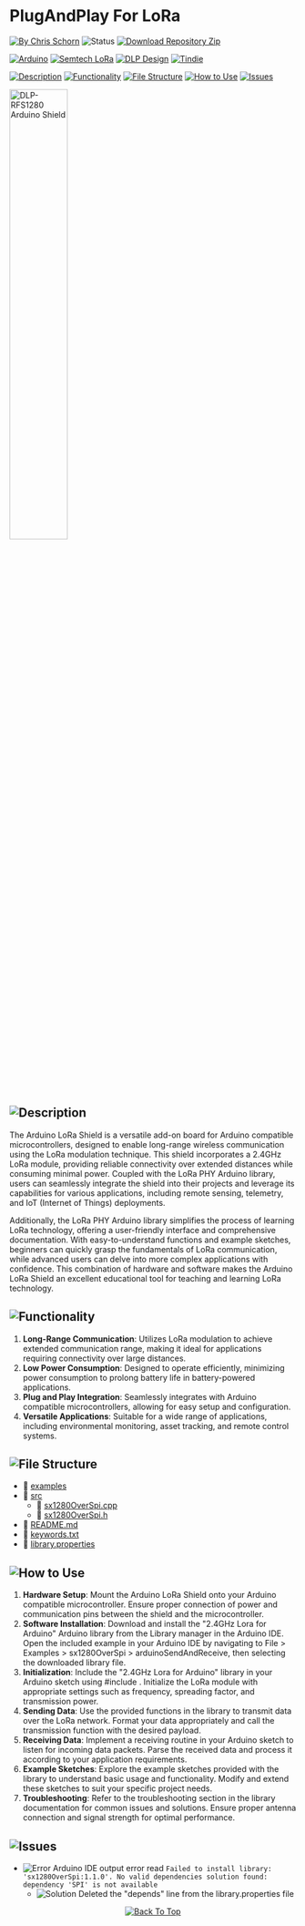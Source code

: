 # PlugAndPlay For LoRa

[![By Chris Schorn](https://img.shields.io/badge/Author-Chris_Schorn-FFFFFF?style=for-the-badge)](https://github.com/cschorn01)
![Status](https://img.shields.io/badge/Status-Working-FFFFFF?style=for-the-badge)
[![Download Repository Zip](https://img.shields.io/badge/Download_Repository_Zip-FFFFFF?style=for-the-badge)](https://github.com/cschorn01/PlugAndPlayForLoRa/archive/refs/heads/main.zip)

[![Arduino](https://img.shields.io/badge/-Arduino-00979D?style=for-the-badge&logo=Arduino&logoColor=white)](https://www.arduino.cc/)
[![Semtech LoRa](https://img.shields.io/badge/LoRa-1CAEED?style=for-the-badge)](https://www.semtech.com/lora)
[![DLP Design](https://img.shields.io/badge/DLP_Design-0D6696?style=for-the-badge)](https://www.dlpdesign.com/rf/rfs1280.php)
[![Tindie](https://img.shields.io/badge/tindie-113C77?style=for-the-badge)](https://www.tindie.com/products/olivetreelabs/24ghz-lora-arduino-shield/)


[![Description](https://img.shields.io/badge/Description-FFFFFF?style=for-the-badge)](https://github.com/cschorn01/PlugAndPlayForLoRa/tree/main#)
[![Functionality](https://img.shields.io/badge/Functionality-FFFFFF?style=for-the-badge)](https://github.com/cschorn01/PlugAndPlayForLoRa/tree/main#-1)
[![File Structure](https://img.shields.io/badge/file_structure-FFFFFF?style=for-the-badge)](https://github.com/cschorn01/PlugAndPlayForLoRa/tree/main#-2)
[![How to Use](https://img.shields.io/badge/how_to_use-FFFFFF?style=for-the-badge)](https://github.com/cschorn01/PlugAndPlayForLoRa/tree/main#-3)
[![Issues](https://img.shields.io/badge/issues-FFFFFF?style=for-the-badge)](https://github.com/cschorn01/PlugAndPlayForLoRa/tree/main#-4)

<!-- [![DLP-RFS1280 Arduino Shield](https://github.com/cschorn01/images/blob/main/Olive%20Tree%20Labs/IMG_0547.jpg)](https://www.tindie.com/products/olivetreelabs/24ghz-lora-arduino-shield/ "Buy on Tindie") -->


<a href="https://www.tindie.com/products/olivetreelabs/24ghz-lora-arduino-shield/" target="_blank">
  <img src="https://github.com/cschorn01/images/blob/main/Olive%20Tree%20Labs/IMG_0547.jpg" alt="DLP-RFS1280 Arduino Shield" width="45%" height="auto" title="Buy on Tindie">
</a>


<!-- [![Stargazers repo roster for @cschorn01/4GHz_Lora_for_Arduino](https://reporoster.com/stars/cschorn01/2.4GHz_Lora_for_Arduino)](https://github.com/cschorn01/PlugAndPlayForLoRa/stargazers) -->

<!-- ![GitHub Contributors Image](https://contrib.rocks/image?repo=cschorn01/rpi_pico_lora_template) -->

<!-- [![Top Langs](https://github-readme-stats.vercel.app/api/top-langs/?username=cschorn01&layout=compact&theme=dark)](https://github.com/cschorn01/Lora_Pico_Driver) -->

## ![Description](https://img.shields.io/badge/Description-FFFFFF?style=for-the-badge)
<!-- This is a library meant for the Arduino IDE. It is based on the code from my [rpi_pico_lora_template](https://github.com/cschorn01/rpi_pico_lora_template/blob/main/README.md), which uses FreeRTOS on the Raspberry Pi Pico to allow for more expandability. However, this library is aimed at hobbyists using either the Pi Pico or any of the other boards supported by the Arduino IDE to expand their long range networking capabilities. The LoRa Modem of choice is the [Semtech sx1280](https://www.semtech.com/products/wireless-rf/lora-connect/sx1280). This gives access to the 2.4GHz spectrum which is useable without a license worldwide, sharing the frequency with [Bluetooth and WiFi](https://semtech.my.salesforce.com/sfc/p/#E0000000JelG/a/44000000MDcO/Ll4bon.4HPwcyXv9fegcfcgbpvLYd7Lx_aZLMzYNLIQ). -->

<!-- This Arduino library alows for streamlined use of the [Semtech sx1280 LoRa Radio](https://www.semtech.com/products/wireless-rf/lora-connect/sx1280) over SPI communication for point to point messaging. Meant to enable hobbyists worldwide by allowing long range radio transmission without license on the 2.4 GHz frequency. -->

The Arduino LoRa Shield is a versatile add-on board for Arduino compatible microcontrollers, designed to enable long-range wireless communication using the LoRa modulation technique. This shield incorporates a 2.4GHz LoRa module, providing reliable connectivity over extended distances while consuming minimal power. Coupled with the LoRa PHY Arduino library, users can seamlessly integrate the shield into their projects and leverage its capabilities for various applications, including remote sensing, telemetry, and IoT (Internet of Things) deployments.

Additionally, the LoRa PHY Arduino library simplifies the process of learning LoRa technology, offering a user-friendly interface and comprehensive documentation. With easy-to-understand functions and example sketches, beginners can quickly grasp the fundamentals of LoRa communication, while advanced users can delve into more complex applications with confidence. This combination of hardware and software makes the Arduino LoRa Shield an excellent educational tool for teaching and learning LoRa technology.

## ![Functionality](https://img.shields.io/badge/Functionality-FFFFFF?style=for-the-badge)

<!-- Three functions are made available to use:

1. `sx1280Setup` prepares the sx1280 Lora module for message transmission or reception by setting the message and buffer parameters. 
2. `sx1280Tx` sets the sx1280 module parameters for  message transmission, and the IRQ, which will alert the Arduino when the message is sent. Once a message is transmitted the IRQ will read `0x01`.
3. `sx1280Rx` sets the sx1280 module parameters for message reception, and the IRQ, which will alert the Arduino if a message is received. If a message is received this function will fill the array passed to it with the message data. -->

1. **Long-Range Communication**: Utilizes LoRa modulation to achieve extended communication range, making it ideal for applications requiring connectivity over large distances.
2. **Low Power Consumption**: Designed to operate efficiently, minimizing power consumption to prolong battery life in battery-powered applications.
3. **Plug and Play Integration**: Seamlessly integrates with Arduino compatible microcontrollers, allowing for easy setup and configuration.
4. **Versatile Applications**: Suitable for a wide range of applications, including environmental monitoring, asset tracking, and remote control systems.

## ![File Structure](https://img.shields.io/badge/file_structure-FFFFFF?style=for-the-badge)

- :file_folder: [examples](https://github.com/cschorn01/2.4GHz_Lora_for_Arduino/tree/main/examples)
- :file_folder: [src](https://github.com/cschorn01/PlugAndPlayForLoRa/tree/main/src) 
  - :page_facing_up: [sx1280OverSpi.cpp](https://github.com/cschorn01/PlugAndPlayForLoRa/blob/main/src/sx1280OverSpi.cpp)  
  - :page_facing_up: [sx1280OverSpi.h](https://github.com/cschorn01/PlugAndPlayForLoRa/blob/main/src/sx1280OverSpi.h)
- :page_facing_up: [README.md](https://github.com/cschorn01/PlugAndPlayForLoRa/blob/main/README.md)  
- :page_facing_up: [keywords.txt](https://github.com/cschorn01/PlugAndPlayForLoRa/blob/main/keywords.txt)
- :page_facing_up: [library.properties](https://github.com/cschorn01/PlugAndPlayForLoRa/blob/main/library.properties)

## ![How to Use](https://img.shields.io/badge/how_to_use-FFFFFF?style=for-the-badge)

<!-- Each of the functions contain print outs for the serial monitor. In `sx1280Setup` you will only see the busy status of the sx1280. `sx1280Rx` prints its *Listening* loop iteration, then breaks and fills the arrays passed in with any received message data. If there was any message data received then it is printed in `void loop`.  `sx1280Tx` prints the IRQ, which if it equals `0x01` the message is sent and the function is exited. If you want to input your own messages you can change the lines which fill the writeData array with 'hi', to input over the serial monitor, which will be added in the examples soon.

There are two examples to aid in a more thorough understanding. The first is for using an Arduino Uno and the second a Raspberry Pi Pico. In each example an sx1280 module called the [DLP-RFS1280](https://www.dlpdesign.com/rf/rfs1280.php) is used. This module has a built in antenna so there is no need to purchase one. I will soon be coming out with an arduino shield for this product to make it even easier to use. -->

1. **Hardware Setup**: Mount the Arduino LoRa Shield onto your Arduino compatible microcontroller. Ensure proper connection of power and communication pins between the shield and the microcontroller.
2. **Software Installation**: Download and install the "2.4GHz Lora for Arduino" Arduino library from the Library manager in the Arduino IDE. Open the included example in your Arduino IDE by navigating to File > Examples > sx1280OverSpi > arduinoSendAndReceive, then selecting the downloaded library file.
3. **Initialization**: Include the "2.4GHz Lora for Arduino" library in your Arduino sketch using #include <sx1280overspi>. Initialize the LoRa module with appropriate settings such as frequency, spreading factor, and transmission power.
4. **Sending Data**: Use the provided functions in the library to transmit data over the LoRa network. Format your data appropriately and call the transmission function with the desired payload.
5. **Receiving Data**: Implement a receiving routine in your Arduino sketch to listen for incoming data packets. Parse the received data and process it according to your application requirements.
6. **Example Sketches**: Explore the example sketches provided with the library to understand basic usage and functionality. Modify and extend these sketches to suit your specific project needs.
7. **Troubleshooting**: Refer to the troubleshooting section in the library documentation for common issues and solutions. Ensure proper antenna connection and signal strength for optimal performance.

## ![Issues](https://img.shields.io/badge/issues-FFFFFF?style=for-the-badge)

- ![Error](https://img.shields.io/badge/Error-A31B34?style=for-the-badge) Arduino IDE output error read `Failed to install library: 'sx1280OverSpi:1.1.0'. No valid dependencies solution found: dependency 'SPI' is not available`
  - ![Solution](https://img.shields.io/badge/Solution-5CBA5B?style=for-the-badge) Deleted the "depends" line from the library.properties file


<div align="center" dir="auto">
  <a href="https://github.com/cschorn01/PlugAndPlayForLoRa">
    <img src="https://img.shields.io/badge/Back_To_Top-FFFFFF?style=for-the-badge" alt="Back To Top">
  </a>
</div>

